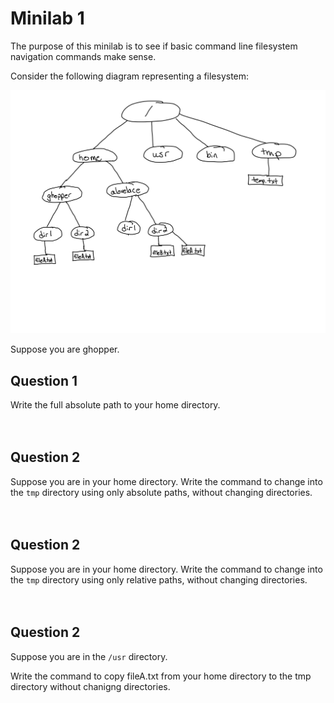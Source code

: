 # Minilab 1

The purpose of this minilab is to see if basic
command line filesystem navigation commands make
sense.

Consider the following diagram representing a filesystem:

![filesystem diagram](figs/filesystem-diagram.png)

Suppose you are ghopper.  

## Question 1
Write the full absolute path to your home directory.
<br><br><br>

## Question 2
Suppose you are in your home directory.
Write the command to change into the `tmp` directory
using only absolute paths, without changing directories.
<br><br><br>

## Question 2
Suppose you are in your home directory.
Write the command to change into the `tmp` directory
using only relative paths, without changing directories.
<br><br><br>


## Question 2
Suppose you are in the `/usr` directory.

Write the command to copy fileA.txt from your home
directory to the tmp directory without chanigng directories.
<br><br><br>

